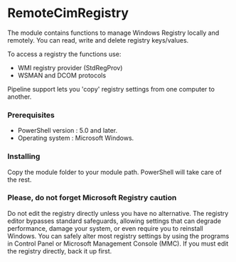 # RemoteCimRegistry

The module contains functions to manage Windows Registry locally and remotely. You can read, write and delete registry keys/values.

To access a registry the functions use:
* WMI registry provider (StdRegProv)
* WSMAN and DCOM protocols

Pipeline support lets you 'copy' registry settings from one computer to another. 


### Prerequisites

* PowerShell version : 5.0 and later.
* Operating system   : Microsoft Windows.


### Installing

Copy the module folder to your module path. PowerShell will take care of the rest.

### Please, do not forget Microsoft Registry caution 
Do not edit the registry directly unless you have no alternative. The registry editor bypasses standard safeguards, allowing settings that can degrade performance, damage your system, or even require you to reinstall Windows. You can safely alter most registry settings by using the programs in Control Panel or Microsoft Management Console (MMC). If you must edit the registry directly, back it up first.



